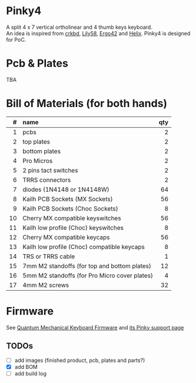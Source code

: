 # Pinky4

A split 4 x 7 vertical ortholinear and 4 thumb keys keyboard.  
An idea is inspired from [crkbd](https://github.com/foostan/crkbd), [Lily58](https://github.com/kata0510/Lily58), [Ergo42](https://github.com/Biacco42/Ergo42) and [Helix](https://github.com/MakotoKurauchi/helix).
Pinky4 is designed for PoC.

# Pcb & Plates
TBA
<!-- ![pcb](pcb/Pinky3-pcb.png)
![top plate](top-plate/Pinky3-top-plate.png)
![bottom plate](bottom-plate/Pinky3-bottom-plate.png) -->
<!-- ![plates](plates/Pinky3-plates.png) -->

# Bill of Materials (for both hands)
| # | name | qty |
| ---: | :--- | ---: |
| 1 | pcbs | 2 |
| 2 | top plates | 2 |
| 3 | bottom plates | 2 |
| 4 | Pro Micros | 2 |
| 5 | 2 pins tact switches | 2 |
| 6 | TRRS connectors | 2 |
| 7 | diodes (1N4148 or 1N4148W) | 64 |
| 8 | Kailh PCB Sockets (MX Sockets) | 56 |
| 9 | Kailh PCB Sockets (Choc Sockets) | 8 |
| 10 | Cherry MX compatible keyswitches | 56 |
| 11 | Kailh low profile (Choc) keyswitches | 8 |
| 12 | Cherry MX compatible keycaps | 56 |
| 13 | Kailh low profile (Choc) compatible keycaps | 8 |
| 14 | TRS or TRRS cable | 1 |
| 15 | 7mm M2 standoffs (for top and bottom plates) | 12 |
| 16 | 5mm M2 standoffs (for Pro Micro cover plates) | 4 |
| 17 | 4mm M2 screws | 32 |

# Firmware
See [Quantum Mechanical Keyboard Firmware](https://qmk.fm) and [its Pinky support page](https://github.com/qmk/qmk_firmware/blob/master/keyboards/pinky/readme.md)

## TODOs
- [ ] add images (finished product, pcb, plates and parts?)
- [x] add BOM
- [ ] add build log
